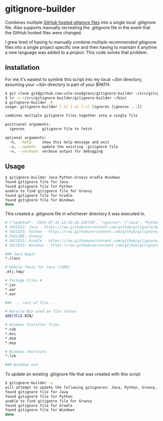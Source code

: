 # gitignore-builder

Combines multiple [GitHub hosted gitgnore files](https://github.com/github/gitignore) into a single local .gitignore
file.  Also supports manually recreating the .gitignore file in the event that the GitHub hosted files were changed.

I grew tired of having to manually combine multiple _recommended_ gitignore files into a single project specific one
and then having to maintain it anytime a new language was added to a project.  This code solves that problem.

## Installation
For me it's easiest to symlink this script into my local ~/bin directory, assuming your ~/bin directory is part of
your $PATH.
```bash
$ git clone git@github.com:cole-snodgrass/gitignore-builder ~/src/gitignore-builder
$ ln -s ~/src/gitignore-builder/gitignore-builder ~/bin/
$ gitignore-builder -h
usage: gitignore-builder [-h] [-u] [-v] [ignores [ignores ...]]

combines multiple gitignore files together into a single file

positional arguments:
  ignores        gitignore file to fetch

optional arguments:
  -h, --help     show this help message and exit
  -u, --update   update the existing .gitignore file
  -v, --verbose  verbose output for debugging
```

## Usage
```bash
$ gitignore-builder Java Python Groovy Gradle Windows
found gitignore file for Java
found gitignore file for Python
unable to find gitignore file for Groovy
found gitignore file for Gradle
found gitignore file for Windows
done
```

This created a .gitignore file in whichever directory it was executed in.
```bash
# {"updated": "2015-07-31 12:16:28.336736", "ignores": ["Java", "Python", "Groovy", "Gradle", "Windows"]}
# SUCCESS: Java - https://raw.githubusercontent.com/github/gitignore/master/Java.gitignore
# SUCCESS: Python - https://raw.githubusercontent.com/github/gitignore/master/Python.gitignore
# FAILURE: Groovy
# SUCCESS: Gradle - https://raw.githubusercontent.com/github/gitignore/master/Gradle.gitignore
# SUCCESS: Windows - https://raw.githubusercontent.com/github/gitignore/master/Global/Windows.gitignore

### Java begin
*.class

# Mobile Tools for Java (J2ME)
.mtj.tmp/

# Package Files #
*.jar
*.war
*.ear

### ... rest of file ...

# Recycle Bin used on file shares
$RECYCLE.BIN/

# Windows Installer files
*.cab
*.msi
*.msm
*.msp

# Windows shortcuts
*.lnk

### Windows end
```

To update an existing .gitignore file that was created with this script
```bash
$ gitignore-builder -u
will attempt to update the following gitignores: Java, Python, Groovy, Gradle, Windows
found gitignore file for Java
found gitignore file for Python
unable to find gitignore file for Groovy
found gitignore file for Gradle
found gitignore file for Windows
done
```

